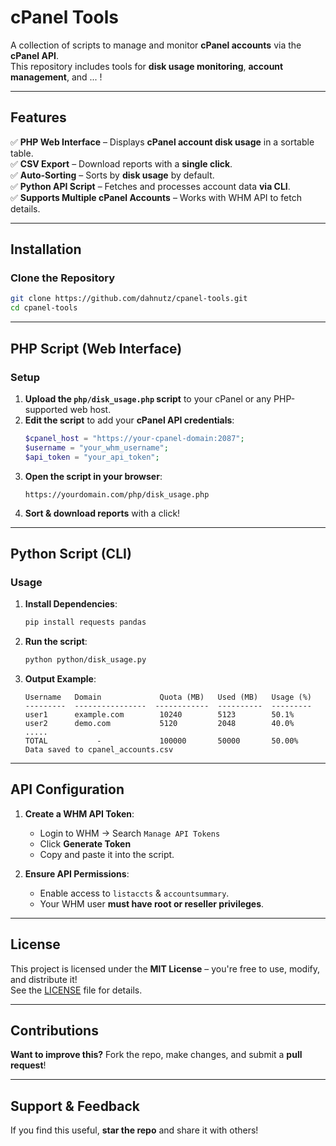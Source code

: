 # cPanel Tools

A collection of scripts to manage and monitor **cPanel accounts** via the **cPanel API**.  
This repository includes tools for **disk usage monitoring**, **account management**, and ... !

---

## Features
✅ **PHP Web Interface** – Displays **cPanel account disk usage** in a sortable table.  
✅ **CSV Export** – Download reports with a **single click**.  
✅ **Auto-Sorting** – Sorts by **disk usage** by default.  
✅ **Python API Script** – Fetches and processes account data **via CLI**.  
✅ **Supports Multiple cPanel Accounts** – Works with WHM API to fetch details.  

---

## Installation

### **Clone the Repository**
```sh
git clone https://github.com/dahnutz/cpanel-tools.git
cd cpanel-tools
```

---

## PHP Script (Web Interface)

### **Setup**
1. **Upload the `php/disk_usage.php` script** to your cPanel or any PHP-supported web host.  
2. **Edit the script** to add your **cPanel API credentials**:
   ```php
   $cpanel_host = "https://your-cpanel-domain:2087";
   $username = "your_whm_username";
   $api_token = "your_api_token";
   ```
3. **Open the script in your browser**:  
   ```
   https://yourdomain.com/php/disk_usage.php
   ```
4. **Sort & download reports** with a click!

---

## Python Script (CLI)

### **Usage**
1. **Install Dependencies**:
   ```sh
   pip install requests pandas
   ```
2. **Run the script**:
   ```sh
   python python/disk_usage.py
   ```
3. **Output Example**:
   ```
   Username   Domain             Quota (MB)   Used (MB)   Usage (%)
   ---------  ----------------  ------------  ----------  ---------
   user1      example.com        10240        5123        50.1%
   user2      demo.com           5120         2048        40.0%
   .....
   TOTAL           -             100000       50000       50.00%
   Data saved to cpanel_accounts.csv
   ```
---

## API Configuration
1. **Create a WHM API Token**:  
   - Login to WHM → Search `Manage API Tokens`
   - Click **Generate Token**
   - Copy and paste it into the script.

2. **Ensure API Permissions**:  
   - Enable access to `listaccts` & `accountsummary`.
   - Your WHM user **must have root or reseller privileges**.

---

## License
This project is licensed under the **MIT License** – you're free to use, modify, and distribute it!  
See the [LICENSE](LICENSE) file for details.

---

## Contributions
**Want to improve this?** Fork the repo, make changes, and submit a **pull request**!  

---

## Support & Feedback
If you find this useful, **star the repo** and share it with others!
